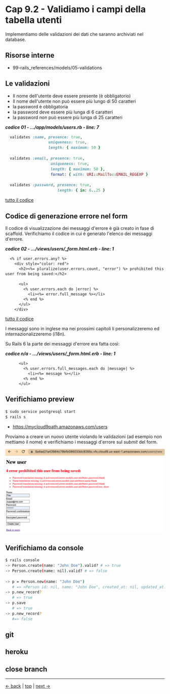 # <a name="top"></a> Cap 9.2 - Validiamo i campi della tabella utenti

Implementiamo delle validazioni dei dati che saranno archiviati nel database.



## Risorse interne

- 99-rails_references/models/05-validations



## Le validazioni

- Il nome dell'utente deve essere presente (è obbligatorio)
- Il nome dell'utente non può essere più lungo di 50 caratteri
- la password è obbligatoria
- la password deve essere più lunga di 6 caratteri 
- la password non può essere più lunga di 25 caratteri

***codice 01 - .../app/models/users.rb - line: 7***

```ruby
  validates :name, presence: true,
                   uniqueness: true,
                   length: { maximum: 50 }

  validates :email, presence: true,
                    uniqueness: true,
                    length: { maximum: 50 },
                    format: { with: URI::MailTo::EMAIL_REGEXP } 

  validates :password, presence: true,
                       length: { in: 6..25 }
```

[tutto il codice](https://github.com/flaviobordonidev/leanpubabrandnewcms/blob/master/01-base/09-manage_users/02_01-models-users.rb)



## Codice di generazione errore nel form

Il codice di visualizzazione dei messaggi d'errore è già creato in fase di scaffold. 
Verifichiamo il codice in cui è generato l'elenco dei messaggi d'errore.

***codice 02 - .../views/users/_form.html.erb - line: 1***

```html+erb
  <% if user.errors.any? %>
    <div style="color: red">
      <h2><%= pluralize(user.errors.count, "error") %> prohibited this user from being saved:</h2>

      <ul>
        <% user.errors.each do |error| %>
          <li><%= error.full_message %></li>
        <% end %>
      </ul>
    </div>
```

[tutto il codice](https://github.com/flaviobordonidev/leanpubabrandnewcms/blob/master/01-base/09-manage_users/02_02-views-users-_form.html.erb)

I messaggi sono in inglese ma nei prossimi capitoli li personalizzeremo ed internazionalizzeremo (i18n).

Su Rails 6 la parte dei messaggi d'errore era fatta così:

***codice n/a - .../views/users/_form.html.erb - line: 1***

```html+erb
      <ul>
        <% user.errors.full_messages.each do |message| %>
          <li><%= message %></li>
        <% end %>
      </ul>
```


## Verifichiamo preview

```bash
$ sudo service postgresql start
$ rails s
```

- https://mycloud9path.amazonaws.com/users

Proviamo a creare un nuovo utente violando le validazioni (ad esempio non mettiamo il nome) e verifichiamo i messaggi d'errore sul *submit* del form.

![fig01](https://github.com/flaviobordonidev/leanpubabrandnewcms/blob/master/01-base/09-manage_users/02_fig01-new_user_validation_errors.png)


## Verifichiamo da console
 
```bash
$ rails console
-> Person.create(name: "John Doe").valid? # => true
-> Person.create(name: nil).valid? # => false

-> p = Person.new(name: "John Doe")
   # => <Person id: nil, name: "John Doe", created_at: nil, updated_at: nil>
-> p.new_record?
   # => true
-> p.save
   # => true
-> p.new_record?
   #=> false
```



## git




## heroku




## close branch



---

[<- back](https://github.com/flaviobordonidev/leanpubabrandnewcms/blob/master/01-base/08-authentication_i18n/01-devise_i18n-it.md)
 | [top](#top) |
[next ->](https://github.com/flaviobordonidev/leanpubabrandnewcms/blob/master/01-base/09-manage_users/02-users_validations-it.md)
